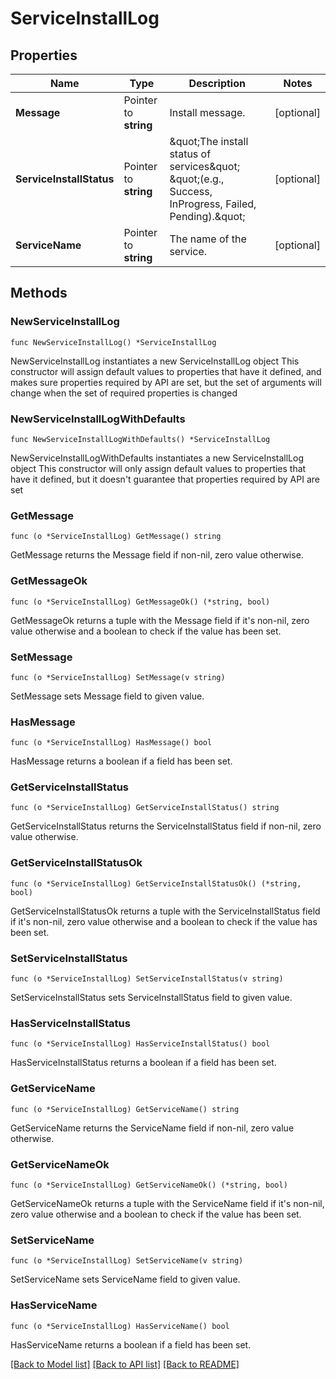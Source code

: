 # ServiceInstallLog

## Properties

Name | Type | Description | Notes
------------ | ------------- | ------------- | -------------
**Message** | Pointer to **string** | Install message. | [optional] 
**ServiceInstallStatus** | Pointer to **string** | \&quot;The install status of services\&quot; \&quot;(e.g., Success, InProgress, Failed, Pending).\&quot;  | [optional] 
**ServiceName** | Pointer to **string** | The name of the service. | [optional] 

## Methods

### NewServiceInstallLog

`func NewServiceInstallLog() *ServiceInstallLog`

NewServiceInstallLog instantiates a new ServiceInstallLog object
This constructor will assign default values to properties that have it defined,
and makes sure properties required by API are set, but the set of arguments
will change when the set of required properties is changed

### NewServiceInstallLogWithDefaults

`func NewServiceInstallLogWithDefaults() *ServiceInstallLog`

NewServiceInstallLogWithDefaults instantiates a new ServiceInstallLog object
This constructor will only assign default values to properties that have it defined,
but it doesn't guarantee that properties required by API are set

### GetMessage

`func (o *ServiceInstallLog) GetMessage() string`

GetMessage returns the Message field if non-nil, zero value otherwise.

### GetMessageOk

`func (o *ServiceInstallLog) GetMessageOk() (*string, bool)`

GetMessageOk returns a tuple with the Message field if it's non-nil, zero value otherwise
and a boolean to check if the value has been set.

### SetMessage

`func (o *ServiceInstallLog) SetMessage(v string)`

SetMessage sets Message field to given value.

### HasMessage

`func (o *ServiceInstallLog) HasMessage() bool`

HasMessage returns a boolean if a field has been set.

### GetServiceInstallStatus

`func (o *ServiceInstallLog) GetServiceInstallStatus() string`

GetServiceInstallStatus returns the ServiceInstallStatus field if non-nil, zero value otherwise.

### GetServiceInstallStatusOk

`func (o *ServiceInstallLog) GetServiceInstallStatusOk() (*string, bool)`

GetServiceInstallStatusOk returns a tuple with the ServiceInstallStatus field if it's non-nil, zero value otherwise
and a boolean to check if the value has been set.

### SetServiceInstallStatus

`func (o *ServiceInstallLog) SetServiceInstallStatus(v string)`

SetServiceInstallStatus sets ServiceInstallStatus field to given value.

### HasServiceInstallStatus

`func (o *ServiceInstallLog) HasServiceInstallStatus() bool`

HasServiceInstallStatus returns a boolean if a field has been set.

### GetServiceName

`func (o *ServiceInstallLog) GetServiceName() string`

GetServiceName returns the ServiceName field if non-nil, zero value otherwise.

### GetServiceNameOk

`func (o *ServiceInstallLog) GetServiceNameOk() (*string, bool)`

GetServiceNameOk returns a tuple with the ServiceName field if it's non-nil, zero value otherwise
and a boolean to check if the value has been set.

### SetServiceName

`func (o *ServiceInstallLog) SetServiceName(v string)`

SetServiceName sets ServiceName field to given value.

### HasServiceName

`func (o *ServiceInstallLog) HasServiceName() bool`

HasServiceName returns a boolean if a field has been set.


[[Back to Model list]](../README.md#documentation-for-models) [[Back to API list]](../README.md#documentation-for-api-endpoints) [[Back to README]](../README.md)


